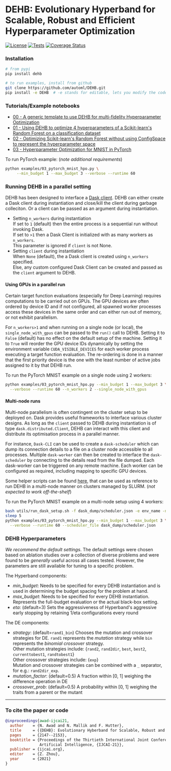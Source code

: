 # DEHB: Evolutionary Hyperband for Scalable, Robust and Efficient Hyperparameter Optimization
[![License](https://img.shields.io/badge/License-Apache_2.0-blue.svg)](https://opensource.org/licenses/Apache-2.0)
[![Tests](https://github.com/automl/DEHB/actions/workflows/pytest.yml/badge.svg)](https://github.com/automl/DEHB/actions/workflows/pytest.yml)
[![Coverage Status](https://coveralls.io/repos/github/automl/DEHB/badge.svg)](https://coveralls.io/github/automl/DEHB)
### Installation
```bash
# from pypi
pip install dehb

# to run examples, install from github
git clone https://github.com/automl/DEHB.git
pip install -e DEHB  # -e stands for editable, lets you modify the code and rerun things
```

### Tutorials/Example notebooks

* [00 - A generic template to use DEHB for multi-fidelity Hyperparameter Optimization](examples/00_interfacing_DEHB.ipynb)
* [01 - Using DEHB to optimize 4 hyperparameters of a Scikit-learn's Random Forest on a classification dataset](examples/01_Optimizing_RandomForest_using_DEHB.ipynb)
* [02 - Optimizing Scikit-learn's Random Forest without using ConfigSpace to represent the hyperparameter space](examples/02_using%20DEHB_without_ConfigSpace.ipynb)
* [03 - Hyperparameter Optimization for MNIST in PyTorch](examples/03_pytorch_mnist_hpo.py)

To run PyTorch example: (*note additional requirements*) 
```bash
python examples/03_pytorch_mnist_hpo.py \
     --min_budget 1 --max_budget 3 --verbose --runtime 60
```

### Running DEHB in a parallel setting

DEHB has been designed to interface a [Dask client](https://distributed.dask.org/en/latest/api.html#distributed.Client).
DEHB can either create a Dask client during instantiation and close/kill the client during garbage colleciton. 
Or a client can be passed as an argument during instantiation.

* Setting `n_workers` during instantiation \
    If set to `1` (default) then the entire process is a sequential run without invoking Dask. \
    If set to `>1` then a Dask Client is initialized with as many workers as `n_workers`. \
    This parameter is ignored if `client` is not None.
* Setting `client` during instantiation \
    When `None` (default), the a Dask client is created using `n_workers` specified. \
    Else, any custom configured Dask Client can be created and passed as the `client` argument to DEHB.
  
#### Using GPUs in a parallel run

Certain target function evaluations (especially for Deep Learning) requires computations to be 
carried out on GPUs. The GPU devices are often ordered by device ID and if not configured, all 
spawned worker processes access these devices in the same order and can either run out of memory, or
not exhibit parallelism.

For `n_workers>1` and when running on a single node (or local), the `single_node_with_gpus` can be 
passed to the `run()` call to DEHB. Setting it to `False` (default) has no effect on the default setup 
of the machine. Setting it to `True` will reorder the GPU device IDs dynamically by setting the environment 
variable `CUDA_VISIBLE_DEVICES` for each worker process executing a target function evaluation. The re-ordering 
is done in a manner that the first priority device is the one with the least number of active jobs assigned 
to it by that DEHB run.

To run the PyTorch MNIST example on a single node using 2 workers:  
```bash
python examples/03_pytorch_mnist_hpo.py --min_budget 1 --max_budget 3 \
  --verbose --runtime 60 --n_workers 2 --single_node_with_gpus
```

#### Multi-node runs

Multi-node parallelism is often contingent on the cluster setup to be deployed on. Dask provides useful 
frameworks to interface various cluster designs. As long as the `client` passed to DEHB during 
instantiation is of type `dask.distributed.Client`, DEHB can interact with this client and 
distribute its optimisation process in a parallel manner. 

For instance, `Dask-CLI` can be used to create a `dask-scheduler` which can dump its connection 
details to a file on a cluster node accessible to all processes. Multiple `dask-worker` can then be
created to interface the `dask-scheduler` by connecting to the details read from the file dumped. Each
dask-worker can be triggered on any remote machine. Each worker can be configured as required, 
including mapping to specific GPU devices. 

Some helper scripts can be found [here](utils/), that can be used as reference to run DEHB in a multi-node 
manner on clusters managed by SLURM. (*not expected to work off-the-shelf*)

To run the PyTorch MNIST example on a multi-node setup using 4 workers:
```bash
bash utils/run_dask_setup.sh -f dask_dump/scheduler.json -e env_name -n 4
sleep 5
python examples/03_pytorch_mnist_hpo.py --min_budget 1 --max_budget 3 \
  --verbose --runtime 60 --scheduler_file dask_dump/scheduler.json 
```



### DEHB Hyperparameters

*We recommend the default settings*.
The default settings were chosen based on ablation studies over a collection of diverse problems 
and were found to be *generally* useful across all cases tested. 
However, the parameters are still available for tuning to a specific problem.

The Hyperband components:
* *min\_budget*: Needs to be specified for every DEHB instantiation and is used in determining 
the budget spacing for the problem at hand.
* *max\_budget*: Needs to be specified for every DEHB instantiation. Represents the full-budget 
evaluation or the actual black-box setting.
* *eta*: (default=3) Sets the aggressiveness of Hyperband's aggressive early stopping by retaining
1/eta configurations every round
  
The DE components:
* *strategy*: (default=`rand1_bin`) Chooses the mutation and crossover strategies for DE. `rand1` 
represents the *mutation* strategy while `bin` represents the *binomial crossover* strategy. \
  Other mutation strategies include: {`rand2`, `rand2dir`, `best`, `best2`, `currenttobest1`, `randtobest1`}\
  Other crossover strategies include: {`exp`}\
  Mutation and crossover strategies can be combined with a `_` separator, for e.g.: `rand2dir_exp`.
* *mutation_factor*: (default=0.5) A fraction within [0, 1] weighing the difference operation in DE
* *crossover_prob*: (default=0.5) A probability within [0, 1] weighing the traits from a parent or the mutant

---

### To cite the paper or code

```bibtex
@inproceedings{awad-ijcai21,
  author    = {N. Awad and N. Mallik and F. Hutter},
  title     = {{DEHB}: Evolutionary Hyberband for Scalable, Robust and Efficient Hyperparameter Optimization},
  pages     = {2147--2153},
  booktitle = {Proceedings of the Thirtieth International Joint Conference on
               Artificial Intelligence, {IJCAI-21}},
  publisher = {ijcai.org},
  editor    = {Z. Zhou},
  year      = {2021}
}
